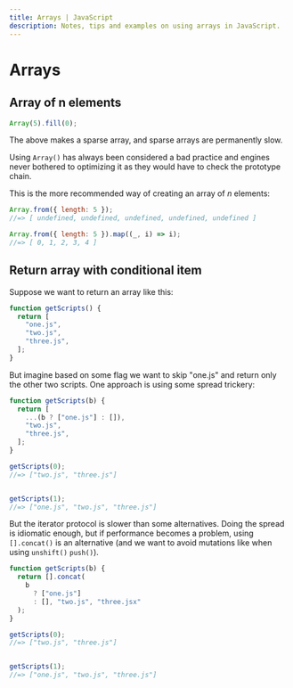```yaml
---
title: Arrays | JavaScript
description: Notes, tips and examples on using arrays in JavaScript.
---
```


# Arrays

## Array of n elements

```javascript
Array(5).fill(0);
```

The above makes a sparse array, and sparse arrays are permanently slow.

Using `Array()` has always been considered a bad practice and engines never bothered to optimizing it as they would have to check the prototype chain.

This is the more recommended way of creating an array of $n$ elements:

```javascript
Array.from({ length: 5 });
//=> [ undefined, undefined, undefined, undefined, undefined ]

Array.from({ length: 5 }).map((_, i) => i);
//=> [ 0, 1, 2, 3, 4 ]
```

## Return array with conditional item

Suppose we want to return an array like this:

```js
function getScripts() {
  return [
    "one.js",
    "two.js",
    "three.js",
  ];
}
```

But imagine based on some flag we want to skip "one.js" and return only the other two scripts.
One approach is using some spread trickery:

```javascript
function getScripts(b) {
  return [
    ...(b ? ["one.js"] : []),
    "two.js",
    "three.js",
  ];
}

getScripts(0);
//=> ["two.js", "three.js"]


getScripts(1);
//=> ["one.js", "two.js", "three.js"]
```

But the iterator protocol is slower than some alternatives.
Doing the spread is idiomatic enough, but if performance becomes a problem, using `[].concat()` is an alternative (and we want to avoid mutations like when using `unshift()` `push()`).

```javascript
function getScripts(b) {
  return [].concat(
    b
      ? ["one.js"]
      : [], "two.js", "three.jsx"
  );
}

getScripts(0);
//=> ["two.js", "three.js"]


getScripts(1);
//=> ["one.js", "two.js", "three.js"]
```
